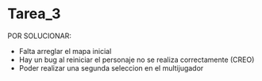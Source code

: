 # Tarea_3
POR SOLUCIONAR:
- Falta arreglar el mapa inicial
- Hay un bug al reiniciar el personaje no se realiza correctamente (CREO)
- Poder realizar una segunda seleccion en el multijugador

